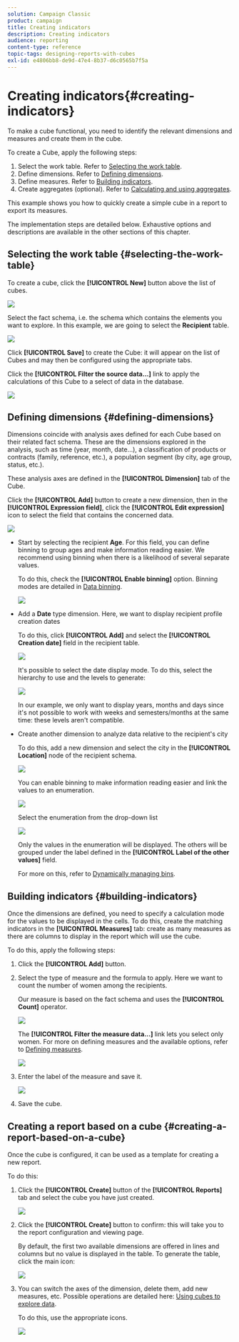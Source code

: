 ```yaml
---
solution: Campaign Classic
product: campaign
title: Creating indicators
description: Creating indicators
audience: reporting
content-type: reference
topic-tags: designing-reports-with-cubes
exl-id: e4806bb8-de9d-47e4-8b37-d6c0565b7f5a
---
```

# Creating indicators{#creating-indicators}

To make a cube functional, you need to identify the relevant dimensions and measures and create them in the cube.

To create a Cube, apply the following steps:

1. Select the work table. Refer to [Selecting the work table](#selecting-the-work-table).
1. Define dimensions. Refer to [Defining dimensions](#defining-dimensions).
1. Define measures. Refer to [Building indicators](#building-indicators).
1. Create aggregates (optional). Refer to [Calculating and using aggregates](../../reporting/using/concepts-and-methodology.md#calculating-and-using-aggregates).

This example shows you how to quickly create a simple cube in a report to export its measures.

The implementation steps are detailed below. Exhaustive options and descriptions are available in the other sections of this chapter.

## Selecting the work table {#selecting-the-work-table}

To create a cube, click the **[!UICONTROL New]** button above the list of cubes.

![](assets/s_advuser_cube_create.png)

Select the fact schema, i.e. the schema which contains the elements you want to explore. In this example, we are going to select the **Recipient** table.

![](assets/s_advuser_cube_wz_02.png)

Click **[!UICONTROL Save]** to create the Cube: it will appear on the list of Cubes and may then be configured using the appropriate tabs.

Click the **[!UICONTROL Filter the source data...]** link to apply the calculations of this Cube to a select of data in the database.

![](assets/s_advuser_cube_wz_03.png)

## Defining dimensions {#defining-dimensions}

Dimensions coincide with analysis axes defined for each Cube based on their related fact schema. These are the dimensions explored in the analysis, such as time (year, month, date...), a classification of products or contracts (family, reference, etc.), a population segment (by city, age group, status, etc.).

These analysis axes are defined in the **[!UICONTROL Dimension]** tab of the Cube.

Click the **[!UICONTROL Add]** button to create a new dimension, then in the **[!UICONTROL Expression field]**, click the **[!UICONTROL Edit expression]** icon to select the field that contains the concerned data.

![](assets/s_advuser_cube_wz_04.png)

* Start by selecting the recipient **Age**. For this field, you can define binning to group ages and make information reading easier. We recommend using binning when there is a likelihood of several separate values.

  To do this, check the **[!UICONTROL Enable binning]** option. Binning modes are detailed in [Data binning](../../reporting/using/concepts-and-methodology.md#data-binning).

  ![](assets/s_advuser_cube_wz_05.png)

* Add a **Date** type dimension. Here, we want to display recipient profile creation dates

  To do this, click **[!UICONTROL Add]** and select the **[!UICONTROL Creation date]** field in the recipient table.

  ![](assets/s_advuser_cube_wz_06.png)

  It's possible to select the date display mode. To do this, select the hierarchy to use and the levels to generate:

  ![](assets/s_advuser_cube_wz_07.png)

  In our example, we only want to display years, months and days since it's not possible to work with weeks and semesters/months at the same time: these levels aren't compatible.

* Create another dimension to analyze data relative to the recipient's city

  To do this, add a new dimension and select the city in the **[!UICONTROL Location]** node of the recipient schema. 

  ![](assets/s_advuser_cube_wz_08.png)

  You can enable binning to make information reading easier and link the values to an enumeration.

  ![](assets/s_advuser_cube_wz_09.png)

  Select the enumeration from the drop-down list 

  ![](assets/s_advuser_cube_wz_10.png)

  Only the values in the enumeration will be displayed. The others will be grouped under the label defined in the **[!UICONTROL Label of the other values]** field.

  For more on this, refer to [Dynamically managing bins](../../reporting/using/concepts-and-methodology.md#dynamically-managing-bins).

## Building indicators {#building-indicators}

Once the dimensions are defined, you need to specify a calculation mode for the values to be displayed in the cells. To do this, create the matching indicators in the **[!UICONTROL Measures]** tab: create as many measures as there are columns to display in the report which will use the cube.

To do this, apply the following steps:

1. Click the **[!UICONTROL Add]** button.
1. Select the type of measure and the formula to apply. Here we want to count the number of women among the recipients.

   Our measure is based on the fact schema and uses the **[!UICONTROL Count]** operator.

   ![](assets/s_advuser_cube_wz_11.png)

   The **[!UICONTROL Filter the measure data...]** link lets you select only women. For more on defining measures and the available options, refer to [Defining measures](../../reporting/using/concepts-and-methodology.md#defining-measures).

   ![](assets/s_advuser_cube_wz_12.png)

1. Enter the label of the measure and save it.

   ![](assets/s_advuser_cube_wz_13.png)

1. Save the cube.

## Creating a report based on a cube {#creating-a-report-based-on-a-cube}

Once the cube is configured, it can be used as a template for creating a new report.

To do this:

1. Click the **[!UICONTROL Create]** button of the **[!UICONTROL Reports]** tab and select the cube you have just created.

   ![](assets/s_advuser_cube_wz_14.png)

1. Click the **[!UICONTROL Create]** button to confirm: this will take you to the report configuration and viewing page.

   By default, the first two available dimensions are offered in lines and columns but no value is displayed in the table. To generate the table, click the main icon:

   ![](assets/s_advuser_cube_wz_15.png)

1. You can switch the axes of the dimension, delete them, add new measures, etc. Possible operations are detailed here: [Using cubes to explore data](../../reporting/using/using-cubes-to-explore-data.md).

   To do this, use the appropriate icons.

   ![](assets/s_advuser_cube_wz_16.png)
